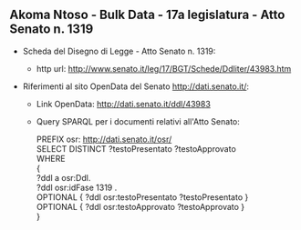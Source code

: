 ## Akoma Ntoso - Bulk Data - 17a legislatura - Atto Senato n. 1319 ##

* Scheda del Disegno di Legge - Atto Senato n. 1319:
	* http url: http://www.senato.it/leg/17/BGT/Schede/Ddliter/43983.htm

* Riferimenti al sito OpenData del Senato http://dati.senato.it/:
	* Link OpenData: http://dati.senato.it/ddl/43983
	* Query SPARQL per i documenti relativi all'Atto Senato:

        PREFIX osr: <http://dati.senato.it/osr/>  
		SELECT DISTINCT ?testoPresentato ?testoApprovato  
		WHERE  
		{  
		    ?ddl a osr:Ddl.  
		    ?ddl osr:idFase 1319 .  
		    OPTIONAL { ?ddl osr:testoPresentato ?testoPresentato }  
		    OPTIONAL { ?ddl osr:testoApprovato ?testoApprovato }  
		}
		